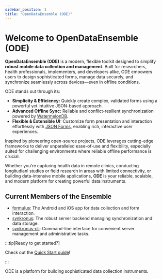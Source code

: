 ```yaml
---
sidebar_position: 1
title: "OpenDataEnsemble (ODE)"
---
```


# Welcome to OpenDataEnsemble (ODE)

**OpenDataEnsemble (ODE)** is a modern, flexible toolkit designed to simplify **robust mobile data collection and management**. Built for researchers, health professionals, implementers, and developers alike, ODE empowers users to design sophisticated forms, manage data securely, and synchronize seamlessly across devices—even in offline conditions.

ODE stands out through its:

* **Simplicity & Efficiency:** Quickly create complex, validated forms using a powerful yet intuitive JSON-based approach.
* **Advanced Offline Sync:** Reliable and conflict-resilient synchronization powered by [WatermelonDB](https://watermelondb.dev).
* **Flexible & Extensible UI:** Customize form presentation and interaction effortlessly with [JSON Forms](https://jsonforms.io), enabling rich, interactive user experiences.

Inspired by pioneering open-source projects, ODE leverages cutting-edge frameworks to deliver unparalleled ease-of-use and flexibility, especially suited for challenging environments where reliable offline performance is crucial.

Whether you're capturing health data in remote clinics, conducting longitudianl studies or field research in areas with limited connectivity, or building data-intensive mobile applications, **ODE** is your reliable, scalable, and modern platform for creating powerful data instruments.

## Current Members of the Ensemble

* [formulus](./documentation/formulus/formulus.md): The Android and iOS app for data collection and form interaction.
* [synkronus](./documentation/synkronus/synkronus.md): The robust server backend managing synchronization and data storage.
* [synkronus-cli](./documentation/synkronus-cli/cli.md): Command-line interface for convenient server management and administrative tasks.

:::tip[Ready to get started?]

Check out the [Quick Start guide](./quick-start/quick-start.md)!

:::

ODE is a platform for building sophisticated data collection instruments.


<!-- 
:::danger[Take care]

This action is dangerous

:::

```jsx title="src/components/HelloDocusaurus.js"
function HelloDocusaurus() {
  return <h1>Hello, Docusaurus!</h1>;
}
```

![Docusaurus logo](/img/docusaurus.png)



## MDX block

export const Highlight = ({children, color}) => (
  <span
    style={{
      backgroundColor: color,
      borderRadius: '20px',
      color: '#fff',
      padding: '10px',
      cursor: 'pointer',
    }}
    onClick={() => {
      alert(`You clicked the color ${color} with label ${children}`)
    }}>
    {children}
  </span>
);

This is <Highlight color="#25c2a0">Docusaurus green</Highlight> !

This is <Highlight color="#1877F2">Facebook blue</Highlight> ! -->